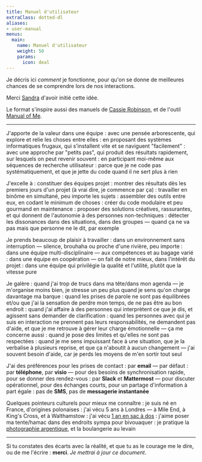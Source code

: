 ```yaml
---
title: Manuel d'utilisateur
extraClass: dotted-dl
aliases:
- user-manual
menus:
  main:
    name: Manuel d'utilisateur
    weight: 50
    params:
      icon: deal
---
```


Je décris ici _comment_ je fonctionne, pour qu'on se donne de
meilleures chances de se comprendre lors de nos interactions.

Merci [Sandra] d'avoir initié cette idée.

Le format s'inspire aussi des manuels de [Cassie Robinson](https://cassierobinson.medium.com/a-user-manual-for-me-d3a851fbc694), et de l'outil [Manual of Me](http://manualofme.co/).

---

J'apporte de la valeur dans une équipe
: avec une pensée arborescente, qui explore et relie les choses entre elles
: en proposant des systèmes informatiques frugaux, qui s'installent vite et se naviguent "facilement"
: avec une approche par "petits pas", qui produit des résultats rapidement, sur lesquels on peut revenir souvent
: en participant moi-même aux séquences de recherche utilisateur
: parce que je ne code pas systématiquement, et que je jette du code quand il ne sert plus à rien

J'excelle à
: constituer des équipes projet
: montrer des résultats dès les premiers jours d'un projet (à vrai dire, je commence par ça)
: travailler en binôme en simultané, peu importe les sujets
: assembler des outils entre eux, en codant le minimum de choses
: créer du code modulaire et peu gourmand en maintenance
: proposer des solutions créatives, rassurantes, et qui donnent de l'autonomie à des personnes non-techniques
: détecter les dissonances dans des situations, dans des groupes — quand ça ne va pas mais que personne ne le dit, par exemple

Je prends beaucoup de plaisir à travailler
: dans un environnement sans interruption — silence, brouhaha ou proche d'une rivière, peu importe
: dans une équipe multi-disciplinaire — aux compétences et au bagage varié
: dans une équipe en coopération — on fait de notre mieux, dans l'intérêt du projet
: dans une équipe qui privilégie la qualité et l'utilité, plutôt que la vitesse pure

Je galère
: quand j'ai trop de trucs dans ma tête/dans mon agenda — je m'organise moins bien, je stresse un peu plus quand je sens qu'on charge davantage ma barque
: quand les prises de parole ne sont pas équilibrées et/ou que j'ai la sensation de perdre mon temps, de ne pas être au bon endroit
: quand j'ai affaire à des personnes qui interprètent ce que je dis, et agissent sans demander de clarification
: quand les personnes avec qui je suis en interaction ne prennent pas leurs responsabilités, ne demandent pas d'aide, et que je me retrouve à gérer leur charge émotionnelle — ça me concerne aussi
: quand je pose des limites et qu'elles ne sont pas respectées
: quand je me sens impuissant face à une situation, que je la verbalise à plusieurs reprise, et que ça n'aboutit à aucun changement — j'ai souvent besoin d'aide, car je perds les moyens de m'en sortir tout seul

J'ai des préférences pour les prises de contact
: par **email** — par défaut
: par **téléphone**, par **visio** — pour des besoins de synchronisation rapide, pour se donner des rendez-vous
: par **Slack** et **Mattermost** — pour discuter opérationnel, pour des échanges courts, pour un partage d'information à part égale
: pas de **SMS**, pas de **messagerie instantanée**

Quelques pointeurs culturels pour mieux me connaître
: je suis né en France, d'origines polonaises
: j'ai vécu 5 ans à Londres — à Mile End, à King's Cross, et à Walthamstow
: j'ai vécu [1 an en sac à dos](https://estcequecestdutravail.xyz)
: j'aime poser ma tente/hamac dans des endroits sympa pour bivouaquer
: je pratique la [photographie argentique](https://thom4.net/photography/), et la boulangerie au levain

---

Si tu constates des écarts avec la réalité, et que tu as le courage me le dire,
ou de me l'écrire : **merci**. _Je mettrai à jour ce document_.

[Sandra]: http://sandrakpodar.net
